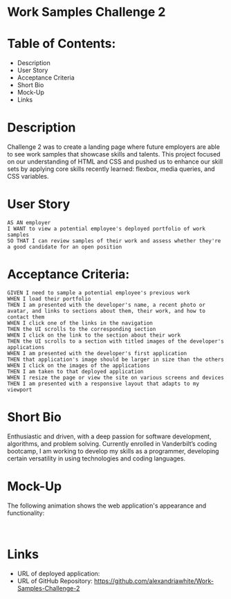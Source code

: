 # Work Samples Challenge 2

# Table of Contents:

* Description 
* User Story 
* Acceptance Criteria
* Short Bio
* Mock-Up 
* Links

# Description

Challenge 2 was to create a landing page where future employers are able to see work samples that showcase skills and talents. This project focused on our understanding of HTML and CSS and pushed us to enhance our skill sets by applying core skills recently learned: flexbox, media queries, and CSS variables.

# User Story 
```
AS AN employer
I WANT to view a potential employee's deployed portfolio of work samples
SO THAT I can review samples of their work and assess whether they're a good candidate for an open position
```

#  Acceptance Criteria:

```
GIVEN I need to sample a potential employee's previous work
WHEN I load their portfolio
THEN I am presented with the developer's name, a recent photo or avatar, and links to sections about them, their work, and how to contact them
WHEN I click one of the links in the navigation
THEN the UI scrolls to the corresponding section
WHEN I click on the link to the section about their work
THEN the UI scrolls to a section with titled images of the developer's applications
WHEN I am presented with the developer's first application
THEN that application's image should be larger in size than the others
WHEN I click on the images of the applications
THEN I am taken to that deployed application
WHEN I resize the page or view the site on various screens and devices
THEN I am presented with a responsive layout that adapts to my viewport
```


# Short Bio

Enthusiastic and driven, with a deep passion for software development, algorithms, and problem solving. Currently enrolled in Vanderbilt’s coding bootcamp, I am working to develop my skills as a programmer, developing certain versatility in using technologies and coding languages. 

# Mock-Up
The following animation shows the web application's appearance and functionality:

![]()
![]()

# Links

* URL of deployed application: 
* URL of GitHub Repository: https://github.com/alexandriawhite/Work-Samples-Challenge-2
